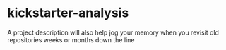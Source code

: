 # kickstarter-analysis
A project description will also help jog your memory when you revisit old repositories weeks or months down the line
